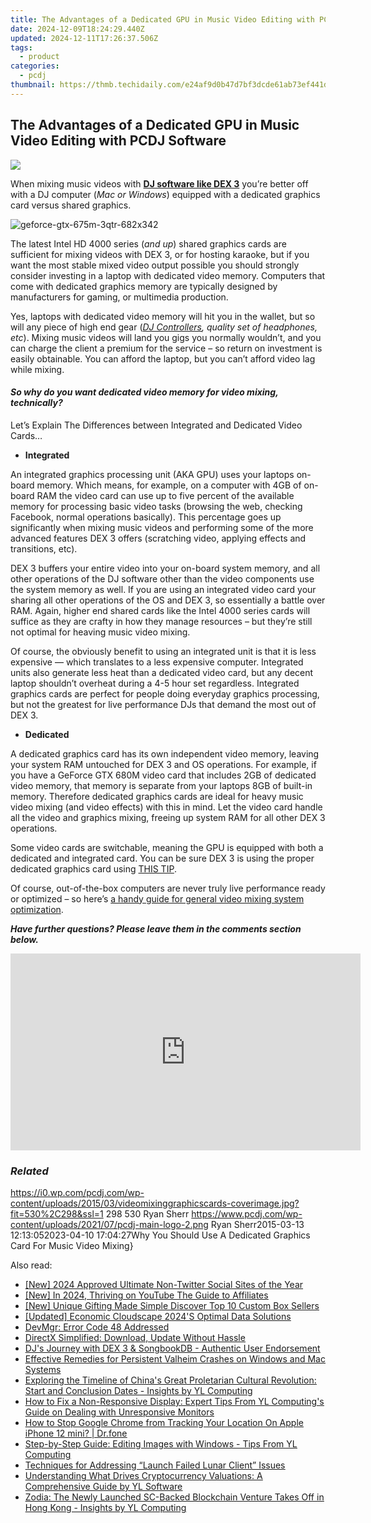 ```yaml
---
title: The Advantages of a Dedicated GPU in Music Video Editing with PCDJ Software
date: 2024-12-09T18:24:29.440Z
updated: 2024-12-11T17:26:37.506Z
tags:
  - product
categories:
  - pcdj
thumbnail: https://thmb.techidaily.com/e24af9d0b47d7bf3dcde61ab73ef441dcda155d4ef5a243e1a2546d643282d46.jpg
---
```


## The Advantages of a Dedicated GPU in Music Video Editing with PCDJ Software

[![](https://i0.wp.com/pcdj.com/wp-content/uploads/2015/03/videomixinggraphicscards-coverimage.jpg?resize=530%2C298&ssl=1)](https://i0.wp.com/pcdj.com/wp-content/uploads/2015/03/videomixinggraphicscards-coverimage.jpg?fit=530%2C298&ssl=1 "videomixinggraphicscards-coverimage")

When mixing music videos with **[DJ software like DEX 3](https://tools.techidaily.com/pcdj/products/)** you’re better off with a DJ computer (_Mac or Windows_) equipped with a dedicated graphics card versus shared graphics.

![](https://i2.wp.com/pcdj.com/wp-content/uploads/2015/03/geforce-gtx-675m-3qtr-682x342.png?fit=300%2C150&ssl=1 "geforce-gtx-675m-3qtr-682x342")

The latest Intel HD 4000 series (_and up_) shared graphics cards are sufficient for mixing videos with DEX 3, or for hosting karaoke, but if you want the most stable mixed video output possible you should strongly consider investing in a laptop with dedicated video memory. Computers that come with dedicated graphics memory are typically designed by manufacturers for gaming, or multimedia production.

Yes, laptops with dedicated video memory will hit you in the wallet, but so will any piece of high end gear (_[DJ Controllers](https://tools.techidaily.com/pcdj/products/), quality set of headphones, etc_). Mixing music videos will land you gigs you normally wouldn’t, and you can charge the client a premium for the service – so return on investment is easily obtainable. You can afford the laptop, but you can’t afford video lag while mixing.

#### _So why do you want dedicated video memory for video mixing, technically?_

Let’s Explain The Differences between Integrated and Dedicated Video Cards…

* **Integrated**

An integrated graphics processing unit (AKA GPU) uses your laptops on-board memory. Which means, for example, on a computer with 4GB of on-board RAM the video card can use up to five percent of the available memory for processing basic video tasks (browsing the web, checking Facebook, normal operations basically). This percentage goes up significantly when mixing music videos and performing some of the more advanced features DEX 3 offers (scratching video, applying effects and transitions, etc).

DEX 3 buffers your entire video into your on-board system memory, and all other operations of the DJ software other than the video components use the system memory as well. If you are using an integrated video card your sharing all other operations of the OS and DEX 3, so essentially a battle over RAM. Again, higher end shared cards like the Intel 4000 series cards will suffice as they are crafty in how they manage resources – but they’re still not optimal for heaving music video mixing.

Of course, the obviously benefit to using an integrated unit is that it is less expensive — which translates to a less expensive computer. Integrated units also generate less heat than a dedicated video card, but any decent laptop shouldn’t overheat during a 4-5 hour set regardless. Integrated graphics cards are perfect for people doing everyday graphics processing, but not the greatest for live performance DJs that demand the most out of DEX 3.

* **Dedicated**

A dedicated graphics card has its own independent video memory, leaving your system RAM untouched for DEX 3 and OS operations. For example, if you have a GeForce GTX 680M video card that includes 2GB of dedicated video memory, that memory is separate from your laptops 8GB of built-in memory. Therefore dedicated graphics cards are ideal for heavy music video mixing (and video effects) with this in mind. Let the video card handle all the video and graphics mixing, freeing up system RAM for all other DEX 3 operations.

Some video cards are switchable, meaning the GPU is equipped with both a dedicated and integrated card. You can be sure DEX 3 is using the proper dedicated graphics card using [THIS TIP](https://tools.techidaily.com/pcdj/products/).

Of course, out-of-the-box computers are never truly live performance ready or optimized – so here’s [a handy guide for general video mixing system optimization](https://tools.techidaily.com/pcdj/products/).

_**Have further questions? Please leave them in the comments section below.**_ 

<!-- affiliate ads begin -->
<iframe width="560" height="315" src="https://www.youtube.com/embed/SDUPd69Qfls?si=uIGZG-riskwmVZYg" title="YouTube video player" frameborder="0" allow="accelerometer; autoplay; clipboard-write; encrypted-media; gyroscope; picture-in-picture; web-share" referrerpolicy="strict-origin-when-cross-origin" allowfullscreen></iframe>
<!-- affiliate ads end -->

### _Related_

https://i0.wp.com/pcdj.com/wp-content/uploads/2015/03/videomixinggraphicscards-coverimage.jpg?fit=530%2C298&ssl=1 298 530 Ryan Sherr https://www.pcdj.com/wp-content/uploads/2021/07/pcdj-main-logo-2.png Ryan Sherr2015-03-13 12:13:052023-04-10 17:04:27Why You Should Use A Dedicated Graphics Card For Music Video Mixing}

<ins class="adsbygoogle"
     style="display:block"
     data-ad-format="autorelaxed"
     data-ad-client="ca-pub-7571918770474297"
     data-ad-slot="1223367746"></ins>

<ins class="adsbygoogle"
     style="display:block"
     data-ad-client="ca-pub-7571918770474297"
     data-ad-slot="8358498916"
     data-ad-format="auto"
     data-full-width-responsive="true"></ins>

<span class="atpl-alsoreadstyle">Also read:</span>
<div><ul>
<li><a href="https://twitter-videos.techidaily.com/new-2024-approved-ultimate-non-twitter-social-sites-of-the-year/"><u>[New] 2024 Approved Ultimate Non-Twitter Social Sites of the Year</u></a></li>
<li><a href="https://youtube-blog.techidaily.com/n-2024-thriving-on-youtube-the-guide-to-affiliates/"><u>[New] In 2024, Thriving on YouTube The Guide to Affiliates</u></a></li>
<li><a href="https://some-skills.techidaily.com/new-unique-gifting-made-simple-discover-top-10-custom-box-sellers/"><u>[New] Unique Gifting Made Simple Discover Top 10 Custom Box Sellers</u></a></li>
<li><a href="https://fox-friendly.techidaily.com/updated-economic-cloudscape-2024s-optimal-data-solutions/"><u>[Updated] Economic Cloudscape 2024'S Optimal Data Solutions</u></a></li>
<li><a href="https://driver-error.techidaily.com/devmgr-error-code-48-addressed/"><u>DevMgr: Error Code 48 Addressed</u></a></li>
<li><a href="https://win11-tips.techidaily.com/directx-simplified-download-update-without-hassle/"><u>DirectX Simplified: Download, Update Without Hassle</u></a></li>
<li><a href="https://discover-bits.techidaily.com/djs-journey-with-dex-3-and-songbookdb-authentic-user-endorsement/"><u>DJ's Journey with DEX 3 & SongbookDB - Authentic User Endorsement</u></a></li>
<li><a href="https://program-issues.techidaily.com/effective-remedies-for-persistent-valheim-crashes-on-windows-and-mac-systems/"><u>Effective Remedies for Persistent Valheim Crashes on Windows and Mac Systems</u></a></li>
<li><a href="https://discover-bits.techidaily.com/exploring-the-timeline-of-chinas-great-proletarian-cultural-revolution-start-and-conclusion-dates-insights-by-yl-computing/"><u>Exploring the Timeline of China's Great Proletarian Cultural Revolution: Start and Conclusion Dates - Insights by YL Computing</u></a></li>
<li><a href="https://discover-bits.techidaily.com/how-to-fix-a-non-responsive-display-expert-tips-from-yl-computings-guide-on-dealing-with-unresponsive-monitors/"><u>How to Fix a Non-Responsive Display: Expert Tips From YL Computing's Guide on Dealing with Unresponsive Monitors</u></a></li>
<li><a href="https://fake-location.techidaily.com/how-to-stop-google-chrome-from-tracking-your-location-on-apple-iphone-12-mini-drfone-by-drfone-virtual-ios/"><u>How to Stop Google Chrome from Tracking Your Location On Apple iPhone 12 mini? | Dr.fone</u></a></li>
<li><a href="https://discover-bits.techidaily.com/step-by-step-guide-editing-images-with-windows-tips-from-yl-computing/"><u>Step-by-Step Guide: Editing Images with Windows - Tips From YL Computing</u></a></li>
<li><a href="https://win11.techidaily.com/techniques-for-addressing-launch-failed-lunar-client-issues/"><u>Techniques for Addressing “Launch Failed Lunar Client” Issues</u></a></li>
<li><a href="https://discover-bits.techidaily.com/understanding-what-drives-cryptocurrency-valuations-a-comprehensive-guide-by-yl-software/"><u>Understanding What Drives Cryptocurrency Valuations: A Comprehensive Guide by YL Software</u></a></li>
<li><a href="https://discover-bits.techidaily.com/zodia-the-newly-launched-sc-backed-blockchain-venture-takes-off-in-hong-kong-insights-by-yl-computing/"><u>Zodia: The Newly Launched SC-Backed Blockchain Venture Takes Off in Hong Kong - Insights by YL Computing</u></a></li>
</ul></div>

